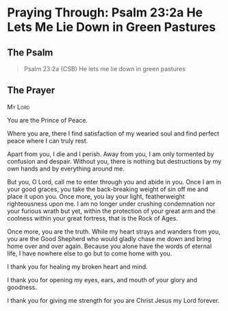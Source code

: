 # Praying Through: Psalm 23:2a He Lets Me Lie Down in Green Pastures

## The Psalm

>Psalm 23:2a (CSB) He lets me lie down in green pastures

## The Prayer

<div style="font-variant: small-caps;">
My Lord
</div>


You are the Prince of Peace. 

Where you are,
  there I find satisfaction of my wearied soul 
  and find perfect peace where I can truly rest.

Apart from you, 
  I die and I perish. 
  Away from you, 
  I am only tormented by confusion and despair. 
  Without you, 
  there is nothing 
  but destructions 
  by my own hands 
  and by everything around me.

But you, O Lord, 
  call me to enter 
  through you and abide in you. 
  Once I am in your good graces, 
  you take the back-breaking weight of sin off me 
  and place it upon you. 
  Once more, you lay your light, 
  featherweight righteousness upon me. 
  I am no longer under crushing condemnation 
  nor your furious wrath 
  but yet, 
  within the protection 
  of your great arm 
  and the coolness 
  within your great fortress, 
  that is the Rock of Ages.

Once more, 
  you are the truth. 
  While my heart strays 
  and wanders from you, 
  you are the Good Shepherd 
  who would gladly chase me down 
  and bring home over and over again. 
  Because you alone have the words of eternal life, 
  I have nowhere else to go but to come home with you.

I thank you 
  for healing my broken heart and mind. 

I thank you 
  for opening my eyes, ears, and mouth of your glory and goodness. 

I thank you 
  for giving me strength for you are Christ Jesus my Lord forever.
